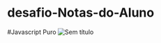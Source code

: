 # desafio-Notas-do-Aluno
#Javascript Puro
![Sem título](https://user-images.githubusercontent.com/101852187/187012856-aa95acaa-4d8f-47b3-a48c-26a2dde0eb50.png)

